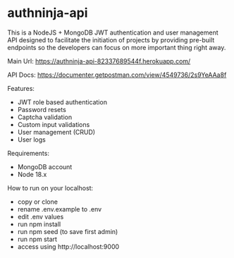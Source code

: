 # authninja-api

This is a NodeJS + MongoDB JWT authentication and user management API designed to facilitate the initiation of projects by providing pre-built endpoints 
so the developers can focus on more important thing right away.

Main Url: https://authninja-api-82337689544f.herokuapp.com/

API Docs: https://documenter.getpostman.com/view/4549736/2s9YeAAa8f

Features: 
- JWT role based authentication
- Password resets
- Captcha validation
- Custom input validations
- User management (CRUD)
- User logs

Requirements:
- MongoDB account
- Node 18.x

How to run on your localhost:
- copy or clone
- rename .env.example to .env
- edit .env values
- run npm install
- run npm seed (to save first admin)
- run npm start
- access using http://localhost:9000
